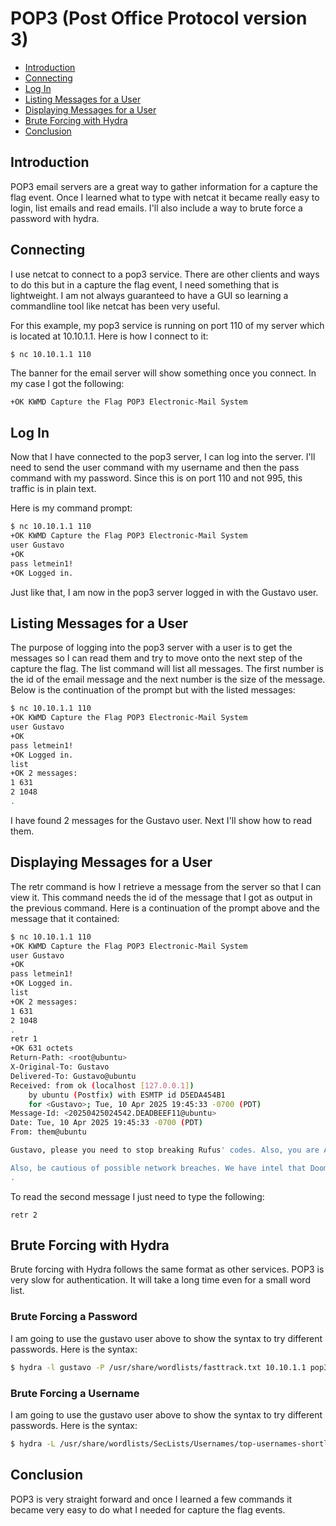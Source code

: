 # POP3 (Post Office Protocol version 3)

- [Introduction](#introduction)
- [Connecting](#connecting)
- [Log In](#log-in)
- [Listing Messages for a User](#listing-messages-for-a-user)
- [Displaying Messages for a User](#displaying-messages-for-a-user)
- [Brute Forcing with Hydra](#brute-forcing-with-hydra)
- [Conclusion](#conclusion)

## Introduction

POP3 email servers are a great way to gather information for a capture the flag event. Once I learned what to type with netcat it became really easy to login, list emails and read emails. I'll also include a way to brute force a password with hydra.

## Connecting

I use netcat to connect to a pop3 service. There are other clients and ways to do this but in a capture the flag event, I need something that is lightweight. I am not always guaranteed to have a GUI so learning a commandline tool like netcat has been very useful.

For this example, my pop3 service is running on port 110 of my server which is located at 10.10.1.1. Here is how I connect to it:

```bash
$ nc 10.10.1.1 110
```

The banner for the email server will show something once you connect. In my case I got the following:

`+OK KWMD Capture the Flag POP3 Electronic-Mail System`

## Log In

Now that I have connected to the pop3 server, I can log into the server. I'll need to send the user command with my username and then the pass command with my password. Since this is on port 110 and not 995, this traffic is in plain text.

Here is my command prompt:

```bash
$ nc 10.10.1.1 110
+OK KWMD Capture the Flag POP3 Electronic-Mail System
user Gustavo
+OK
pass letmein1!
+OK Logged in.
```

Just like that, I am now in the pop3 server logged in with the Gustavo user.

## Listing Messages for a User

The purpose of logging into the pop3 server with a user is to get the messages so I can read them and try to move onto the next step of the capture the flag. The list command will list all messages. The first number is the id of the email message and the next number is the size of the message. Below is the continuation of the prompt but with the listed messages:

```bash
$ nc 10.10.1.1 110
+OK KWMD Capture the Flag POP3 Electronic-Mail System
user Gustavo
+OK
pass letmein1!
+OK Logged in.
list
+OK 2 messages:
1 631
2 1048
.
```

I have found 2 messages for the Gustavo user. Next I'll show how to read them.

## Displaying Messages for a User

The retr command is how I retrieve a message from the server so that I can view it. This command needs the id of the message that I got as output in the previous command. Here is a continuation of the prompt above and the message that it contained:

```bash
$ nc 10.10.1.1 110
+OK KWMD Capture the Flag POP3 Electronic-Mail System
user Gustavo
+OK
pass letmein1!
+OK Logged in.
list
+OK 2 messages:
1 631
2 1048
.
retr 1
+OK 631 octets
Return-Path: <root@ubuntu>
X-Original-To: Gustavo
Delivered-To: Gustavo@ubuntu
Received: from ok (localhost [127.0.0.1])
	by ubuntu (Postfix) with ESMTP id D5EDA454B1
	for <Gustavo>; Tue, 10 Apr 2025 19:45:33 -0700 (PDT)
Message-Id: <20250425024542.DEADBEEF11@ubuntu>
Date: Tue, 10 Apr 2025 19:45:33 -0700 (PDT)
From: them@ubuntu

Gustavo, please you need to stop breaking Rufus' codes. Also, you are AAA supervisor for training. I will email you once a student is designated to you.

Also, be cautious of possible network breaches. We have intel that DoomBlade is being sought after by a crime syndicate named OASIS.
.
```

To read the second message I just need to type the following:

`retr 2`

## Brute Forcing with Hydra

Brute forcing with Hydra follows the same format as other services. POP3 is very slow for authentication. It will take a long time even for a small word list.

### Brute Forcing a Password

I am going to use the gustavo user above to show the syntax to try different passwords. Here is the syntax:

```bash
$ hydra -l gustavo -P /usr/share/wordlists/fasttrack.txt 10.10.1.1 pop3
```

### Brute Forcing a Username

I am going to use the gustavo user above to show the syntax to try different passwords. Here is the syntax:

```bash
$ hydra -L /usr/share/wordlists/SecLists/Usernames/top-usernames-shortlist.txt -p letmein1! 10.10.1.1 pop3
```

## Conclusion

POP3 is very straight forward and once I learned a few commands it became very easy to do what I needed for capture the flag events.
